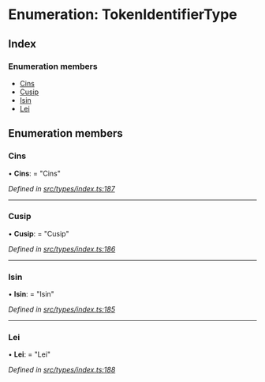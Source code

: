 # Enumeration: TokenIdentifierType

## Index

### Enumeration members

* [Cins](tokenidentifiertype.md#cins)
* [Cusip](tokenidentifiertype.md#cusip)
* [Isin](tokenidentifiertype.md#isin)
* [Lei](tokenidentifiertype.md#lei)

## Enumeration members

###  Cins

• **Cins**: = "Cins"

*Defined in [src/types/index.ts:187](https://github.com/PolymathNetwork/polymesh-sdk/blob/a0872cf4/src/types/index.ts#L187)*

___

###  Cusip

• **Cusip**: = "Cusip"

*Defined in [src/types/index.ts:186](https://github.com/PolymathNetwork/polymesh-sdk/blob/a0872cf4/src/types/index.ts#L186)*

___

###  Isin

• **Isin**: = "Isin"

*Defined in [src/types/index.ts:185](https://github.com/PolymathNetwork/polymesh-sdk/blob/a0872cf4/src/types/index.ts#L185)*

___

###  Lei

• **Lei**: = "Lei"

*Defined in [src/types/index.ts:188](https://github.com/PolymathNetwork/polymesh-sdk/blob/a0872cf4/src/types/index.ts#L188)*
